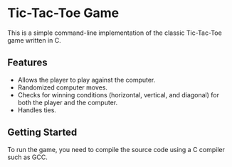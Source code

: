 # Tic-Tac-Toe Game

This is a simple command-line implementation of the classic Tic-Tac-Toe game written in C.

## Features

- Allows the player to play against the computer.
- Randomized computer moves.
- Checks for winning conditions (horizontal, vertical, and diagonal) for both the player and the computer.
- Handles ties.

## Getting Started

To run the game, you need to compile the source code using a C compiler such as GCC.

